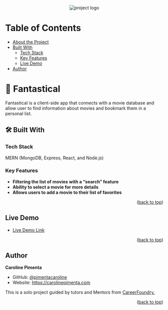 <a name="readme-top"></a>

<div align="center">
  <img src='https://i.postimg.cc/s2vwLJFS/fantastical-logo-1.png' alt='project logo'/>
</div>


<!-- TABLE OF CONTENTS -->

# Table of Contents

- [About the Project](#about-project)
- [Built With](#built-with)
	- [Tech Stack](#tech-stack)
	- [Key Features](#key-features)
	- [Live Demo](#live-demo)
- [Author](#authors)

<!-- PROJECT DESCRIPTION -->

# 📖 Fantastical <a name="about-project"></a>

Fantastical is a client-side app that connects with a movie database and allow user to find information about movies and bookmark them in a personal list.


## 🛠 Built With <a name="built-with"></a>

### Tech Stack <a name="tech-stack"></a>

MERN (MongoDB, Express, React, and Node.js)

<!-- Features -->

### Key Features <a name="key-features"></a>

- **Filtering the list of movies with a “search” feature**
- **Ability to select a movie for more details**
- **Allows users to add a movie to their list of favorites**

<p align="right">(<a href="#readme-top">back to top</a>)</p>

<!-- LIVE DEMO -->

## Live Demo <a name="live-demo"></a>

- [Live Demo Link](https://fantastical.netlify.app/)

<p align="right">(<a href="#readme-top">back to top</a>)</p>


<!-- AUTHORS -->

## Author <a name="authors"></a>

**Caroline Pimenta**

- GitHub: [@pimentacaroline](https://github.com/pimentacaroline)
- Website: https://carolinepimenta.com

This is a solo project guided by tutors and Mentors from <a href="https://careerfoundry.com/en/courses/become-a-web-developer/">CareerFoundry.</a>

<p align="right">(<a href="#readme-top">back to top</a>)</p>



